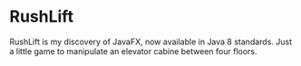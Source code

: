 # RushLift
RushLift is my discovery of JavaFX, now available in Java 8 standards. Just a little game to manipulate an elevator cabine between four floors.
